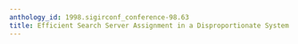 ```yaml
---
anthology_id: 1998.sigirconf_conference-98.63
title: Efficient Search Server Assignment in a Disproportionate System Environment
---
```

